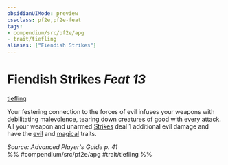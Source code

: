 ```yaml
---
obsidianUIMode: preview
cssclass: pf2e,pf2e-feat
tags:
- compendium/src/pf2e/apg
- trait/tiefling
aliases: ["Fiendish Strikes"]
---
```

# Fiendish Strikes  *Feat 13*  
[tiefling](/rules/traits/tiefling-b1.md)  


Your festering connection to the forces of evil infuses your weapons with debilitating malevolence, tearing down creatures of good with every attack. All your weapon and unarmed [Strikes](/rules/actions/strike.md) deal 1 additional evil damage and have the [evil](/rules/traits/evil.md) and [magical](/rules/traits/magical.md) traits.

*Source: Advanced Player's Guide p. 41*  
%% #compendium/src/pf2e/apg #trait/tiefling %%